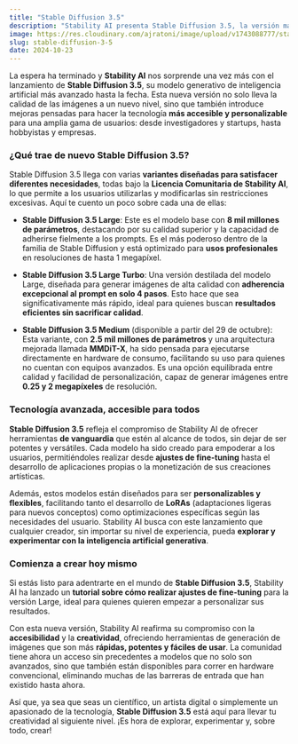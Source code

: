 ```yaml
---
title: "Stable Diffusion 3.5"
description: "Stability AI presenta Stable Diffusion 3.5, la versión más avanzada de sus modelos generativos."
image: https://res.cloudinary.com/ajratoni/image/upload/v1743088777/stability-ai_qmstsk.webp
slug: stable-diffusion-3-5
date: 2024-10-23
---
```


La espera ha terminado y **Stability AI** nos sorprende una vez más con el lanzamiento de **Stable Diffusion 3.5**, su modelo generativo de inteligencia artificial más avanzado hasta la fecha. Esta nueva versión no solo lleva la calidad de las imágenes a un nuevo nivel, sino que también introduce mejoras pensadas para hacer la tecnología **más accesible y personalizable** para una amplia gama de usuarios: desde investigadores y startups, hasta hobbyistas y empresas.

### ¿Qué trae de nuevo Stable Diffusion 3.5?
Stable Diffusion 3.5 llega con varias **variantes diseñadas para satisfacer diferentes necesidades**, todas bajo la **Licencia Comunitaria de Stability AI**, lo que permite a los usuarios utilizarlas y modificarlas sin restricciones excesivas. Aquí te cuento un poco sobre cada una de ellas:

- **Stable Diffusion 3.5 Large**: Este es el modelo base con **8 mil millones de parámetros**, destacando por su calidad superior y la capacidad de adherirse fielmente a los prompts. Es el más poderoso dentro de la familia de Stable Diffusion y está optimizado para **usos profesionales** en resoluciones de hasta 1 megapíxel.

- **Stable Diffusion 3.5 Large Turbo**: Una versión destilada del modelo Large, diseñada para generar imágenes de alta calidad con **adherencia excepcional al prompt en solo 4 pasos**. Esto hace que sea significativamente más rápido, ideal para quienes buscan **resultados eficientes sin sacrificar calidad**.

- **Stable Diffusion 3.5 Medium** (disponible a partir del 29 de octubre): Esta variante, con **2.5 mil millones de parámetros** y una arquitectura mejorada llamada **MMDiT-X**, ha sido pensada para ejecutarse directamente en hardware de consumo, facilitando su uso para quienes no cuentan con equipos avanzados. Es una opción equilibrada entre calidad y facilidad de personalización, capaz de generar imágenes entre **0.25 y 2 megapíxeles** de resolución.

### Tecnología avanzada, accesible para todos
**Stable Diffusion 3.5** refleja el compromiso de Stability AI de ofrecer herramientas **de vanguardia** que estén al alcance de todos, sin dejar de ser potentes y versátiles. Cada modelo ha sido creado para empoderar a los usuarios, permitiéndoles realizar desde **ajustes de fine-tuning** hasta el desarrollo de aplicaciones propias o la monetización de sus creaciones artísticas.

Además, estos modelos están diseñados para ser **personalizables y flexibles**, facilitando tanto el desarrollo de **LoRAs** (adaptaciones ligeras para nuevos conceptos) como optimizaciones específicas según las necesidades del usuario. Stability AI busca con este lanzamiento que cualquier creador, sin importar su nivel de experiencia, pueda **explorar y experimentar con la inteligencia artificial generativa**.

### Comienza a crear hoy mismo
Si estás listo para adentrarte en el mundo de **Stable Diffusion 3.5**, Stability AI ha lanzado un **tutorial sobre cómo realizar ajustes de fine-tuning** para la versión Large, ideal para quienes quieren empezar a personalizar sus resultados.

Con esta nueva versión, Stability AI reafirma su compromiso con la **accesibilidad** y la **creatividad**, ofreciendo herramientas de generación de imágenes que son más **rápidas, potentes y fáciles de usar**. La comunidad tiene ahora un acceso sin precedentes a modelos que no solo son avanzados, sino que también están disponibles para correr en hardware convencional, eliminando muchas de las barreras de entrada que han existido hasta ahora.

Así que, ya sea que seas un científico, un artista digital o simplemente un apasionado de la tecnología, **Stable Diffusion 3.5** está aquí para llevar tu creatividad al siguiente nivel. ¡Es hora de explorar, experimentar y, sobre todo, crear!
